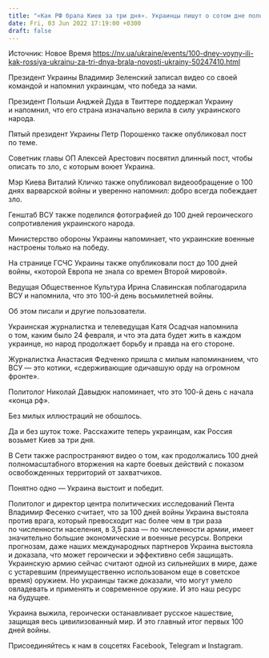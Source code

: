 ```yaml
---
title: "«Как РФ брала Киев за три дня». Украинцы пишут о сотом дне полномасштабной войны против России"
date: Fri, 03 Jun 2022 17:19:00 +0300
draft: false
---
```

Источник: Новое Время https://nv.ua/ukraine/events/100-dney-voyny-ili-kak-rossiya-ukrainu-za-tri-dnya-brala-novosti-ukrainy-50247410.html


Президент Украины Владимир Зеленский записал видео со своей командой и напомнил украинцам, что победа за нами.

Президент Польши Анджей Дуда в Твиттере поддержал Украину и напомнил, что его страна изначально верила в силу украинского народа.

Пятый президент Украины Петр Порошенко также опубликовал пост по теме.

Советник главы ОП Алексей Арестович посвятил длинный пост, чтобы описать то зло, с которым воюет Украина.

Мэр Киева Виталий Кличко также опубликовал видеообращение о 100 днях варварской войны и уверенно напомнил: добро всегда побеждает зло.

Генштаб ВСУ также поделился фотографией до 100 дней героического сопротивления украинского народа.

Министерство обороны Украины напоминает, что украинские военные настроены только на победу.

На странице ГСЧС Украины также опубликовали пост до 100 дней войны, «которой Европа не знала со времен Второй мировой».

Ведущая Общественное Культура Ирина Славинская поблагодарила ВСУ и напомнила, что это 100-й день восьмилетней войны.

Об этом писали и другие пользователи.

Украинская журналистка и телеведущая Катя Осадчая напомнила о том, каким было 24 февраля, и что эта дата будет жить в каждом украинце, но народ продолжает борьбу и правда на его стороне.

Журналистка Анастасия Федченко пришла с милым напоминанием, что ВСУ — это котики, «сдерживающие одичавшую орду на огромном фронте».

Политолог Николай Давыдюк напоминает, что это 100-й день с начала «конца рф».

Без милых иллюстраций не обошлось.

Да и без шуток тоже. Расскажите теперь украинцам, как Россия возьмет Киев за три дня.

В Сети также распространяют видео о том, как продолжались 100 дней полномасштабного вторжения на карте боевых действий с показом освобожденных территорий от захватчиков.

Понятно одно — Украина выстоит и победит.

Политолог и директор центра политических исследований Пента Владимир Фесенко считает, что за 100 дней войны Украина выстояла против врага, который превосходит нас более чем в три раза по численности населения, в 3,5 раза — по численности армии, имеет значительно большие экономические и военные ресурсы. Вопреки прогнозам, даже наших международных партнеров Украина выстояла и доказала, что может героически и эффективно себя защищать. Украинскую армию сейчас считают одной из сильнейших в мире, даже с устаревшим (преимущественно использованом еще в советское время) оружием. Но украинцы также доказали, что могут умело овладевать и применять и современное оружие. И это наш ресурс на будущее.

Украина выжила, героически останавливает русское нашествие, защищая весь цивилизованный мир. И это главный итог первых 100 дней войны.

Присоединяйтесь к нам в соцсетях Facebook, Telegram и Instagram.
